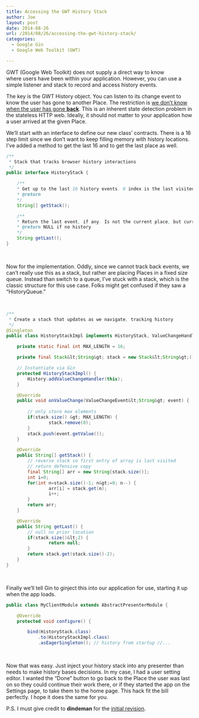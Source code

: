```yaml
---
title: Accessing the GWT History Stack
author: Joe
layout: post
date: 2014-08-26
url: /2014/08/26/accessing-the-gwt-history-stack/
categories:
  - Google Gin
  - Google Web Toolkit (GWT)

---
```

GWT (Google Web Toolkit) does not supply a direct way to know where users have been within your application. However, you can use a simple listener and stack to record and access history events.

The key is the GWT History object. You can listen to its change event to know the user has gone to another Place. The restriction is <a href="https://groups.google.com/forum/?fromgroups=#!topic/google-web-toolkit/ypofMT1wsXo" target="_blank">we don&#8217;t know when the user has gone <strong>back</strong></a>. This is an inherent state detection problem in the stateless HTTP web. Ideally, it should not matter to your application how a user arrived at the given Place.

We&#8217;ll start with an interface to define our new class&#8217; contracts. There is a 16 step limit since we don&#8217;t want to keep filling memory with history locations. I&#8217;ve added a method to get the last 16 and to get the last place as well.

```java
/**
 * Stack that tracks browser history interactions
 */
public interface HistoryStack { 

    /**
    * Get up to the last 16 history events. 0 index is the last visited.
    * @return
    */
    String[] getStack(); 

    /**
    * Return the last event, if any. Is not the current place, but current -1
    * @return NULL if no history
    */
    String getLast();
}
```

&nbsp;

Now for the implementation. Oddly, since we cannot track back events, we can&#8217;t really use this as a stack, but rather are placing Places in a fixed size queue. Instead than switch to a queue, I&#8217;ve stuck with a stack, which is the classic structure for this use case. Folks might get confused if they saw a &#8220;HistoryQueue.&#8221;

&nbsp;

```java
/**
 * Create a stack that updates as we navigate, tracking history
 */
@Singleton
public class HistoryStackImpl implements HistoryStack, ValueChangeHandler&lt;String&gt; { 

    private static final int MAX_LENGTH = 16;

    private final Stack&lt;String&gt; stack = new Stack&lt;String&gt;(); 

    // Instantiate via Gin  
    protected HistoryStackImpl() { 
        History.addValueChangeHandler(this);
    } 

    @Override 
    public void onValueChange(ValueChangeEvent&lt;String&gt; event) {
        
        // only store max elements
        if(stack.size() &gt; MAX_LENGTH) {
                stack.remove(0);
        }
        stack.push(event.getValue()); 
    }

    @Override
    public String[] getStack() {
        // reverse stack so first entry of array is last visited
        // return defensive copy
        final String[] arr = new String[stack.size()];
        int i=0;
        for(int n=stack.size()-1; n&gt;=0; n--) {
                arr[i] = stack.get(n);
                i++;
        }
        return arr;
    }

    @Override
    public String getLast() {
        // null no prior location
        if(stack.size()&lt;2) {
                return null;
        }
        return stack.get(stack.size()-2);
    } 
}
```

&nbsp;

Finally we&#8217;ll tell Gin to ginject this into our application for use, starting it up when the app loads.

```java
public class MyClientModule extends AbstractPresenterModule {

    @Override
    protected void configure() {

        bind(HistoryStack.class)
            .to(HistoryStackImpl.class)
            .asEagerSingleton(); // history from startup //... 
```

&nbsp;

Now that was easy. Just inject your history stack into any presenter than needs to make history bases decisions. In my case, I had a user setting editor. I wanted the &#8220;Done&#8221; button to go back to the Place the user was last on so they could continue their work there, or if they started the app on the Settings page, to take them to the home page. This hack fit the bill perfectly. I hope it does the same for you.

P.S. I must give credit to **dindeman** for the <a href="https://groups.google.com/forum/?fromgroups=#!searchin/gwt-platform/history$20stack/gwt-platform/RT8BT_aLA2k/G0dtCEnW2SYJ" target="_blank">initial revision</a>.
